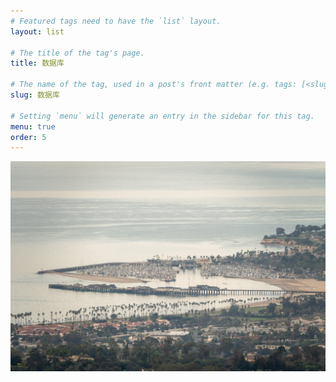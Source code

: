 ```yaml
---
# Featured tags need to have the `list` layout.
layout: list

# The title of the tag's page.
title: 数据库

# The name of the tag, used in a post's front matter (e.g. tags: [<slug>]).
slug: 数据库

# Setting `menu` will generate an entry in the sidebar for this tag.
menu: true
order: 5
---
```


![alt text](/assets/imgs/clayton-cardinalli-OLS57j5VOoo-unsplash.jpg)

